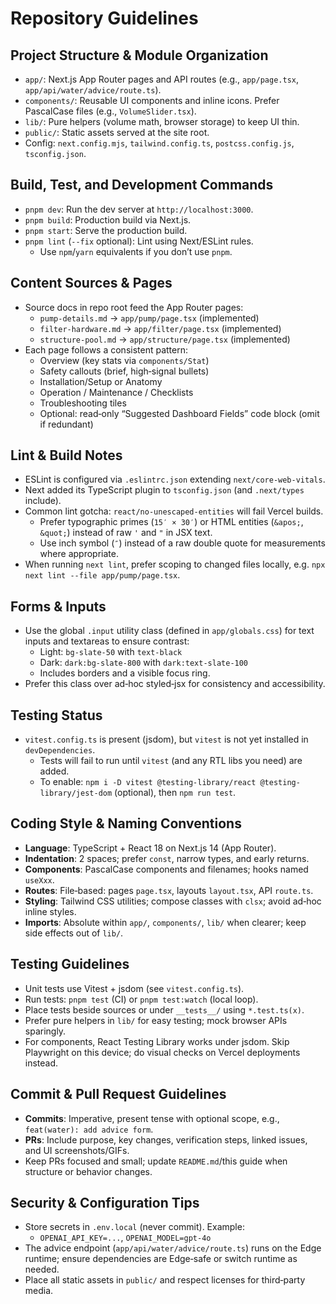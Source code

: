 # Repository Guidelines

## Project Structure & Module Organization

- `app/`: Next.js App Router pages and API routes (e.g., `app/page.tsx`, `app/api/water/advice/route.ts`).
- `components/`: Reusable UI components and inline icons. Prefer PascalCase files (e.g., `VolumeSlider.tsx`).
- `lib/`: Pure helpers (volume math, browser storage) to keep UI thin.
- `public/`: Static assets served at the site root.
- Config: `next.config.mjs`, `tailwind.config.ts`, `postcss.config.js`, `tsconfig.json`.

## Build, Test, and Development Commands

- `pnpm dev`: Run the dev server at `http://localhost:3000`.
- `pnpm build`: Production build via Next.js.
- `pnpm start`: Serve the production build.
- `pnpm lint` (`--fix` optional): Lint using Next/ESLint rules.
  - Use `npm`/`yarn` equivalents if you don’t use `pnpm`.

## Content Sources & Pages

- Source docs in repo root feed the App Router pages:
  - `pump-details.md` → `app/pump/page.tsx` (implemented)
  - `filter-hardware.md` → `app/filter/page.tsx` (implemented)
  - `structure-pool.md` → `app/structure/page.tsx` (implemented)
- Each page follows a consistent pattern:
  - Overview (key stats via `components/Stat`)
  - Safety callouts (brief, high‑signal bullets)
  - Installation/Setup or Anatomy
  - Operation / Maintenance / Checklists
  - Troubleshooting tiles
  - Optional: read‑only “Suggested Dashboard Fields” code block (omit if redundant)

## Lint & Build Notes

- ESLint is configured via `.eslintrc.json` extending `next/core-web-vitals`.
- Next added its TypeScript plugin to `tsconfig.json` (and `.next/types` include).
- Common lint gotcha: `react/no-unescaped-entities` will fail Vercel builds.
  - Prefer typographic primes (`15′ × 30′`) or HTML entities (`&apos;`, `&quot;`) instead of raw `'` and `"` in JSX text.
  - Use inch symbol (`″`) instead of a raw double quote for measurements where appropriate.
- When running `next lint`, prefer scoping to changed files locally, e.g. `npx next lint --file app/pump/page.tsx`.

## Forms & Inputs

- Use the global `.input` utility class (defined in `app/globals.css`) for text inputs and textareas to ensure contrast:
  - Light: `bg-slate-50` with `text-black`
  - Dark: `dark:bg-slate-800` with `dark:text-slate-100`
  - Includes borders and a visible focus ring.
- Prefer this class over ad‑hoc styled‑jsx for consistency and accessibility.

## Testing Status

- `vitest.config.ts` is present (jsdom), but `vitest` is not yet installed in `devDependencies`.
  - Tests will fail to run until `vitest` (and any RTL libs you need) are added.
  - To enable: `npm i -D vitest @testing-library/react @testing-library/jest-dom` (optional), then `npm run test`.

## Coding Style & Naming Conventions

- **Language**: TypeScript + React 18 on Next.js 14 (App Router).
- **Indentation**: 2 spaces; prefer `const`, narrow types, and early returns.
- **Components**: PascalCase components and filenames; hooks named `useXxx`.
- **Routes**: File‑based: pages `page.tsx`, layouts `layout.tsx`, API `route.ts`.
- **Styling**: Tailwind CSS utilities; compose classes with `clsx`; avoid ad‑hoc inline styles.
- **Imports**: Absolute within `app/`, `components/`, `lib/` when clearer; keep side effects out of `lib/`.

## Testing Guidelines

- Unit tests use Vitest + jsdom (see `vitest.config.ts`).
- Run tests: `pnpm test` (CI) or `pnpm test:watch` (local loop).
- Place tests beside sources or under `__tests__/` using `*.test.ts(x)`.
- Prefer pure helpers in `lib/` for easy testing; mock browser APIs sparingly.
- For components, React Testing Library works under jsdom. Skip Playwright on this device; do visual checks on Vercel deployments instead.

## Commit & Pull Request Guidelines

- **Commits**: Imperative, present tense with optional scope, e.g., `feat(water): add advice form`.
- **PRs**: Include purpose, key changes, verification steps, linked issues, and UI screenshots/GIFs.
- Keep PRs focused and small; update `README.md`/this guide when structure or behavior changes.

## Security & Configuration Tips

- Store secrets in `.env.local` (never commit). Example:
  - `OPENAI_API_KEY=...`, `OPENAI_MODEL=gpt-4o`
- The advice endpoint (`app/api/water/advice/route.ts`) runs on the Edge runtime; ensure dependencies are Edge‑safe or switch runtime as needed.
- Place all static assets in `public/` and respect licenses for third‑party media.
